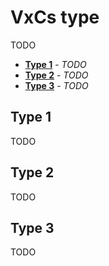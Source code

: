 # VxCs type

TODO

- [**Type 1**](#type-1) - _TODO_
- [**Type 2**](#type-2) - _TODO_
- [**Type 3**](#type-3) - _TODO_
## Type 1

TODO

## Type 2

TODO

## Type 3

TODO

